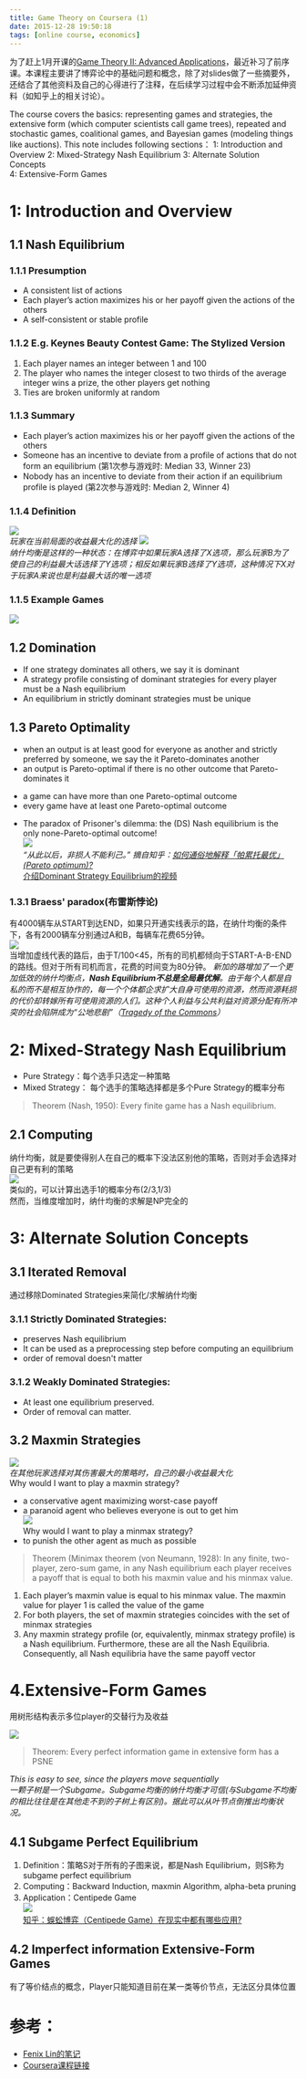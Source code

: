 ```yaml
---
title: Game Theory on Coursera (1)
date: 2015-12-28 19:50:18
tags: [online course, economics]
---
```

为了赶上1月开课的[Game Theory II: Advanced Applications](https://www.coursera.org/course/gametheory2)，最近补习了前序课。本课程主要讲了博弈论中的基础问题和概念，除了对slides做了一些摘要外，还结合了其他资料及自己的心得进行了注释，在后续学习过程中会不断添加延伸资料（如知乎上的相关讨论）。  

The course covers the basics: representing games and strategies, the extensive form (which computer scientists call game trees), repeated and stochastic games, coalitional games, and Bayesian games (modeling things like auctions). This note includes following sections：
1: Introduction and Overview
2: Mixed-Strategy Nash Equilibrium
3: Alternate Solution Concepts  
4: Extensive-Form Games
<!-- more -->

# 1: Introduction and Overview

## 1.1 Nash Equilibrium  

### 1.1.1 Presumption
- A consistent list of actions
- Each player’s action maximizes his or her payoff given the actions of the others
- A self-consistent or stable profile

### 1.1.2 E.g. Keynes Beauty Contest Game: The Stylized Version	
1. Each player names an integer between 1 and 100
2. The player who names the integer closest to two thirds of the average integer wins a prize, the other players get nothing
3. Ties are broken uniformly at random

### 1.1.3 Summary
- Each player’s action maximizes his or her payoff given the actions of the others
- Someone has an incentive to deviate from a profile of actions that do not form an equilibrium (第1次参与游戏时: Median 33, Winner 23)
- Nobody has an incentive to deviate from their action if an equilibrium profile is played  (第2次参与游戏时: Median 2, Winner 4)

### 1.1.4 Definition
![](/img/game_theory/best_response.png)  
*玩家在当前局面的收益最大化的选择*
![](/img/game_theory/nash_equilibrium.png)    
*纳什均衡是这样的一种状态：在博弈中如果玩家A选择了X选项，那么玩家B为了使自己的利益最大话选择了Y选项；相反如果玩家B选择了Y选项，这种情况下X对于玩家A来说也是利益最大话的唯一选项*

### 1.1.5 Example Games
![](/img/game_theory/example_games_ne.png)

## 1.2 Domination
- If one strategy dominates all others, we say it is dominant
- A strategy profile consisting of dominant strategies for every player must be a Nash equilibrium
- An equilibrium in strictly dominant strategies must be unique	

## 1.3 Pareto Optimality
- when an output is at least good for everyone as another and strictly preferred by someone, we say the it Pareto-dominates another	
- an output is Pareto-optimal if there is no other outcome that Pareto-dominates it
 + a game can have more than one Pareto-optimal outcome
 + every game have at least one Pareto-optimal outcome
- The paradox of Prisoner's dilemma: the (DS) Nash equilibrium is the only none-Pareto-optimal outcome!  
![](/img/game_theory/pareto_paradox.png)   
*“从此以后，非损人不能利己。” 摘自知乎：[如何通俗地解释「帕累托最优」(Pareto optimum)?](https://www.zhihu.com/question/22570835)*  
[介绍Dominant Strategy Equilibrium的视频](https://www.youtube.com/watch?v=3Y1WpytiHKE)
### 1.3.1 Braess' paradox(布雷斯悖论)
有4000辆车从START到达END，如果只开通实线表示的路，在纳什均衡的条件下，各有2000辆车分别通过A和B，每辆车花费65分钟。  
![](/img/game_theory/braess_paradox_traffic.png)   
当增加虚线代表的路后，由于T/100<45，所有的司机都倾向于START-A-B-END的路线。但对于所有司机而言，花费的时间变为80分钟。
*新加的路增加了一个更加低效的纳什均衡点，**Nash Equilibrium不总是全局最优解**。由于每个人都是自私的而不是相互协作的，每一个个体都企求扩大自身可使用的资源，然而资源耗损的代价却转嫁所有可使用资源的人们。这种个人利益与公共利益对资源分配有所冲突的社会陷阱成为“公地悲剧”（[Tragedy of the Commons](https://en.wikipedia.org/wiki/Tragedy_of_the_commons)）*

# 2: Mixed-Strategy Nash Equilibrium
- Pure Strategy：每个选手只选定一种策略
- Mixed Strategy： 每个选手的策略选择都是多个Pure Strategy的概率分布  
> Theorem (Nash, 1950): Every finite game has a Nash equilibrium.

## 2.1 Computing
纳什均衡，就是要使得别人在自己的概率下没法区别他的策略，否则对手会选择对自己更有利的策略  
![](/img/game_theory/mixed_ne_computing.png)   
类似的，可以计算出选手1的概率分布(2/3,1/3)  
然而，当维度增加时，纳什均衡的求解是NP完全的  
 
# 3: Alternate Solution Concepts

## 3.1 Iterated Removal
通过移除Dominated Strategies来简化/求解纳什均衡

### 3.1.1 Strictly Dominated Strategies:
- preserves Nash equilibrium
- It can be used as a preprocessing step before computing an equilibrium
- order of removal doesn't matter

### 3.1.2 Weakly Dominated Strategies:
- At least one equilibrium preserved.
- Order of removal can matter.

## 3.2 Maxmin Strategies
![](/img/game_theory/maxmin_define.png)  
*在其他玩家选择对其伤害最大的策略时，自己的最小收益最大化*  
Why would I want to play a maxmin strategy?  
- a conservative agent maximizing worst-case payoff  
- a paranoid agent who believes everyone is out to get him  
![](/img/game_theory/minmax_define.png)  
Why would I want to play a minmax strategy?  
- to punish the other agent as much as possible

>Theorem (Minimax theorem (von Neumann, 1928): In any finite, two-player, zero-sum game, in any Nash equilibrium each player receives a payoff that is equal to both his maxmin value and his minmax value. 

1. Each player’s maxmin value is equal to his minmax value. The maxmin value for player 1 is called the value of the game
2. For both players, the set of maxmin strategies coincides with the set of minmax strategies
3. Any maxmin strategy profile (or, equivalently, minmax strategy profile) is a Nash equilibrium. Furthermore, these are all the Nash Equilibria. Consequently, all Nash equilibria have the same payoff vector

# 4.Extensive-Form Games
用树形结构表示多位player的交替行为及收益  

![](/img/game_theory/extensive_form.png)  
>Theorem: Every perfect information game in extensive form has a PSNE  

*This is easy to see, since the players move sequentially  
一颗子树是一个Subgame。Subgame均衡的纳什均衡才可信(与Subgame不均衡的相比往往是在其他走不到的子树上有区别)。据此可以从叶节点倒推出均衡状况。* 

## 4.1 Subgame Perfect Equilibrium
1. Definition：策略S对于所有的子图来说，都是Nash Equilibrium，则S称为subgame perfect equilibrium
2. Computing：Backward Induction, maxmin Algorithm, alpha-beta pruning
3. Application：Centipede Game  
![](/img/game_theory/centipede_game.png)  
[知乎：蜈蚣博弈（Centipede Game）在现实中都有哪些应用?](https://www.zhihu.com/question/29543850)

## 4.2 Imperfect information Extensive-Form Games
有了等价结点的概念，Player只能知道目前在某一类等价节点，无法区分具体位置


# 参考：
- [Fenix Lin的笔记](http://fenixlin.github.io/2014/12/08/Game_Theory)
- [Coursera课程链接](https://www.coursera.org/course/gametheory)  